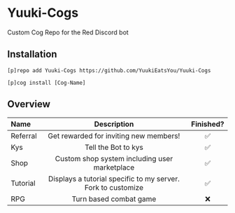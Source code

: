 # Yuuki-Cogs
Custom Cog Repo for the Red Discord bot

## Installation
```
[p]repo add Yuuki-Cogs https://github.com/YuukiEatsYou/Yuuki-Cogs
```
```
[p]cog install [Cog-Name]
```

## Overview

| Name | Description | Finished? |
| :------------------- | :----------: | :----------: |
| Referral | Get rewarded for inviting new members! | ✅ |
| Kys | Tell the Bot to kys | ✅ |
| Shop | Custom shop system including user marketplace | ✅ |
| Tutorial | Displays a tutorial specific to my server. Fork to customize | ✅ |
| RPG | Turn based combat game | ❌ |
